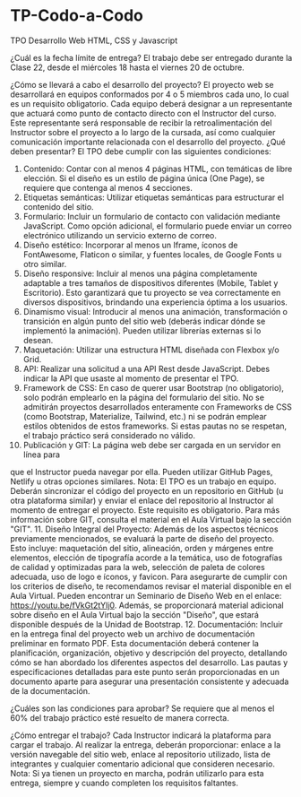 # TP-Codo-a-Codo

TPO Desarrollo Web
HTML, CSS y Javascript

¿Cuál es la fecha límite de entrega?
El trabajo debe ser entregado durante la Clase 22, desde el miércoles 18 hasta el viernes
20 de octubre.

¿Cómo se llevará a cabo el desarrollo del proyecto?
El proyecto web se desarrollará en equipos conformados por 4 o 5 miembros cada uno, lo
cual es un requisito obligatorio. Cada equipo deberá designar a un representante que
actuará como punto de contacto directo con el Instructor del curso. Este representante será
responsable de recibir la retroalimentación del Instructor sobre el proyecto a lo largo de la
cursada, así como cualquier comunicación importante relacionada con el desarrollo del
proyecto.
¿Qué deben presentar?
El TPO debe cumplir con las siguientes condiciones:
1. Contenido: Contar con al menos 4 páginas HTML, con temáticas de libre elección.
Si el diseño es un estilo de página única (One Page), se requiere que contenga al
menos 4 secciones.
2. Etiquetas semánticas: Utilizar etiquetas semánticas para estructurar el contenido
del sitio.
3. Formulario: Incluir un formulario de contacto con validación mediante JavaScript.
Como opción adicional, el formulario puede enviar un correo electrónico utilizando un
servicio externo de correo.
4. Diseño estético: Incorporar al menos un Iframe, íconos de FontAwesome, Flaticon o
similar, y fuentes locales, de Google Fonts u otro similar.
5. Diseño responsive: Incluir al menos una página completamente adaptable a tres
tamaños de dispositivos diferentes (Mobile, Tablet y Escritorio). Esto garantizará que
tu proyecto se vea correctamente en diversos dispositivos, brindando una
experiencia óptima a los usuarios.
6. Dinamismo visual: Introducir al menos una animación, transformación o transición
en algún punto del sitio web (deberás indicar dónde se implementó la animación).
Pueden utilizar librerías externas si lo desean.
7. Maquetación: Utilizar una estructura HTML diseñada con Flexbox y/o Grid.
8. API: Realizar una solicitud a una API Rest desde JavaScript. Debes indicar la API
que usaste al momento de presentar el TPO.
9. Framework de CSS: En caso de querer usar Bootstrap (no obligatorio), solo podrán
emplearlo en la página del formulario del sitio. No se admitirán proyectos
desarrollados enteramente con Frameworks de CSS (como Bootstrap, Materialize,
Tailwind, etc.) ni se podrán emplear estilos obtenidos de estos frameworks. Si estas
pautas no se respetan, el trabajo práctico será considerado no válido.
10. Publicación y GIT: La página web debe ser cargada en un servidor en línea para

que el Instructor pueda navegar por ella. Pueden utilizar GitHub Pages, Netlify u
otras opciones similares. Nota: El TPO es un trabajo en equipo. Deberán sincronizar
el código del proyecto en un repositorio en GitHub (u otra plataforma similar) y enviar
el enlace del repositorio al Instructor al momento de entregar el proyecto. Este
requisito es obligatorio. Para más información sobre GIT, consulta el material en el
Aula Virtual bajo la sección "GIT".
11. Diseño Integral del Proyecto: Además de los aspectos técnicos previamente
mencionados, se evaluará la parte de diseño del proyecto. Esto incluye: maquetación
del sitio, alineación, orden y márgenes entre elementos, elección de tipografía acorde
a la temática, uso de fotografías de calidad y optimizadas para la web, selección de
paleta de colores adecuada, uso de logo e íconos, y favicon. Para asegurarte de
cumplir con los criterios de diseño, te recomendamos revisar el material disponible en
el Aula Virtual. Pueden encontrar un Seminario de Diseño Web en el enlace:
https://youtu.be/fVkGt2tYIj0. Además, se proporcionará material adicional sobre
diseño en el Aula Virtual bajo la sección "Diseño", que estará disponible después de
la Unidad de Bootstrap.
12. Documentación: Incluir en la entrega final del proyecto web un archivo de
documentación preliminar en formato PDF. Esta documentación deberá contener la
planificación, organización, objetivo y descripción del proyecto, detallando cómo se
han abordado los diferentes aspectos del desarrollo. Las pautas y especificaciones
detalladas para este punto serán proporcionadas en un documento aparte para
asegurar una presentación consistente y adecuada de la documentación.

¿Cuáles son las condiciones para aprobar?
Se requiere que al menos el 60% del trabajo práctico esté resuelto de manera correcta.

¿Cómo entregar el trabajo?
Cada Instructor indicará la plataforma para cargar el trabajo. Al realizar la entrega, deberán
proporcionar: enlace a la versión navegable del sitio web, enlace al repositorio utilizado, lista
de integrantes y cualquier comentario adicional que consideren necesario.
Nota: Si ya tienen un proyecto en marcha, podrán utilizarlo para esta entrega, siempre y
cuando completen los requisitos faltantes.
